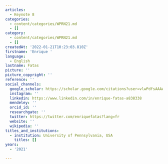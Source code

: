 ```yaml
---
articles:
  - Keynote 8
categories:
  - content/categories/WPRN21.md
  - []
category:
  - content/categories/WPRN21.md
  - []
createdAt: '2022-01-21T10:23:03.810Z'
firstname: 'Enrique '
language:
  - English
lastname: Fatas
picture: ''
picture_copyright: ''
reference: ''
social_channels:
  google_scholar: https://scholar.google.com/citations?user=vlwPdfsAAAAJ&hl=en
  instagram: ''
  linkedin: https://www.linkedin.com/in/enrique-fatas-a838338
  mendeley: ''
  orcid_id: ''
  researchgate: ''
  twitter: https://twitter.com/enriquefatas?lang=fr
  website: ''
  wikipedia: ''
titles_and_institutions:
  - institution: University of Pennsylvania, USA
    titles: []
years:
  - '2021'

---
```

